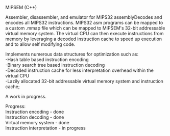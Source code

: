 MIPSEM (C++)  

Assembler, disassembler, and emulator for MIPS32 assemblyDecodes and encodes all MIPS32 instructions.  MIPS32 asm programs can be mapped to a custom .mmap file which can be mapped to MIPSEM's 32-bit addressable virtual memory system.  The virtual CPU can then execute instructions from memory by leveraging a decoded instruction cache to speed up execution and to allow self modifying code.   
  
Implements numerous data structures for optimization such as:     
	-Hash table based instruction encoding     
	-Binary search tree based instruction decoding     
	-Decoded instruction cache for less interpretation    overhead within the virtual CPU   
	-Lazily allocated 32-bit addressable virtual memory system and instruction cache;   
   
A work in progress.     
   
Progress:   
	Instruction encoding	-	done   
	Instruction decoding	-	done	
	Virtual memory system	-	done   
	Instruction interpretation	-	  in progress    
